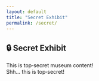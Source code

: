 ```yaml
---
layout: default
title: "Secret Exhibit"
permalink: /secret/
---
```


## 🔒 Secret Exhibit

This is top‑secret museum content!  
Shh… this is top‑secret!
